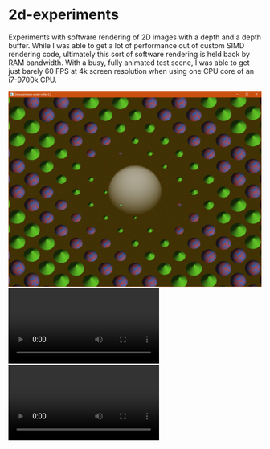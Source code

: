 # 2d-experiments

Experiments with software rendering of 2D images with a depth and a depth buffer.
While I was able to get a lot of performance out of custom SIMD rendering code, ultimately this sort of software rendering is held back by RAM bandwidth.
With a busy, fully animated test scene, I was able to get just barely 60 FPS at 4k screen resolution when using one CPU core of an i7-9700k CPU.

![still screenshot](screenshots/still-01.png)
![stationary animated](screenshots/not-moving.mp4)
![moving animated](screenshots/moving.mp4)
